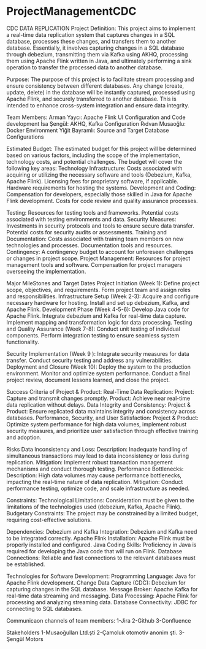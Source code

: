 # ProjectManagementCDC
CDC DATA REPLICATION
Project Definition:
This project aims to implement a real-time data replication system that captures changes in a SQL database, processes these changes, and transfers them to another database. Essentially, it involves capturing changes in a SQL database through debezium, transmitting them via Kafka using AKHQ, processing them using Apache Flink written in Java, and ultimately performing a sink operation to transfer the processed data to another database.

Purpose:
The purpose of this project is to facilitate stream processing and ensure consistency between different databases. Any change (create, update, delete) in the database will be instantly captured, processed using Apache Flink, and securely transferred to another database. This is intended to enhance cross-system integration and ensure data integrity.

Team Members:
Arman Yaycı: Apache Flink UI Configuration and Code development
İsa Şengül: AKHQ, Kafka Configuration
Rıdvan Musaoğlu: Docker Environment
Yiğit Bayramlı: Source and Target Database Configurations

Estimated Budget:
The estimated budget for this project will be determined based on various factors, including the scope of the implementation, technology costs, and potential challenges. The budget will cover the following key areas:
Technology Infrastructure:
Costs associated with acquiring or utilizing the necessary software and tools (Debezium, Kafka, Apache Flink).
Licensing fees for proprietary software, if applicable.
Hardware requirements for hosting the systems.
Development and Coding:
Compensation for developers, especially those skilled in Java for Apache Flink development.
Costs for code review and quality assurance processes.

Testing:
Resources for testing tools and frameworks.
Potential costs associated with testing environments and data.
Security Measures:
Investments in security protocols and tools to ensure secure data transfer.
Potential costs for security audits or assessments.
Training and Documentation:
Costs associated with training team members on new technologies and processes.
Documentation tools and resources.
Contingency:
A contingency budget to account for unforeseen challenges or changes in project scope.
Project Management:
Resources for project management tools and software.
Compensation for project managers overseeing the implementation.

Major MileStones and Target Dates
Project Initiation (Week 1):
Define project scope, objectives, and requirements.
Form project team and assign roles and responsibilities.
Infrastructure Setup (Week 2-3):
Acquire and configure necessary hardware for hosting.
Install and set up debezium, Kafka, and Apache Flink.
Development Phase (Week 4-5-6):
Develop Java code for Apache Flink.
Integrate debezium and Kafka for real-time data capture.
Implement mapping and transformation logic for data processing.
Testing and Quality Assurance (Week 7-8):
Conduct unit testing of individual components.
Perform integration testing to ensure seamless system functionality.

Security Implementation (Week 9 ):
Integrate security measures for data transfer.
Conduct security testing and address any vulnerabilities.
Deployment and Closure (Week 10):
Deploy the system to the production environment.
Monitor and optimize system performance.
Conduct a final project review, document lessons learned, and close the project.

Success Criteria of Project & Product:
Real-Time Data Replication:
Project: Capture and transmit changes promptly.
Product: Achieve near real-time data replication without delays.
Data Integrity and Consistency:
Project & Product: Ensure replicated data maintains integrity and consistency across databases.
Performance, Security, and User Satisfaction:
Project & Product: Optimize system performance for high data volumes, implement robust security measures, and prioritize user satisfaction through effective training and adoption.

Risks
Data Inconsistency and Loss:
Description: Inadequate handling of simultaneous transactions may lead to data inconsistency or loss during replication.
Mitigation: Implement robust transaction management mechanisms and conduct thorough testing.
Performance Bottlenecks:
Description: High data volumes may cause performance bottlenecks, impacting the real-time nature of data replication.
Mitigation: Conduct performance testing, optimize code, and scale infrastructure as needed.



Constraints:
Technological Limitations: Consideration must be given to the limitations of the technologies used (debezium, Kafka, Apache Flink).
Budgetary Constraints: The project may be constrained by a limited budget, requiring cost-effective solutions.

Dependencies:
Debezium and Kafka Integration: Debezium and Kafka need to be integrated correctly.
Apache Flink Installation: Apache Flink must be properly installed and configured.
Java Coding Skills: Proficiency in Java is required for developing the Java code that will run on Flink.
Database Connections: Reliable and fast connections to the relevant databases must be established.

Technologies for Software Development:
Programming Language: Java for Apache Flink development.
Change Data Capture (CDC): Debezium for capturing changes in the SQL database.
Message Broker: Apache Kafka for real-time data streaming and messaging.
Data Processing: Apache Flink for processing and analyzing streaming data.
Database Connectivity: JDBC for connecting to SQL databases.

Communicaon channels of team members:
1-Jira
2-Github
3-Confluence

Stakeholders
1-Musaoğulları Ltd.şti
2-Çamoluk otomotiv anonim şti.
3-Şengül Motors
